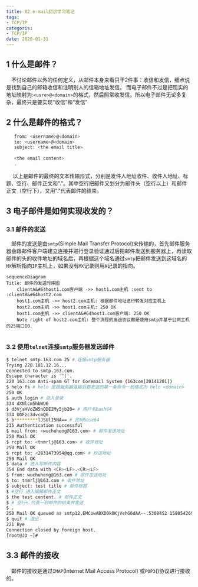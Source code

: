 ```yaml
---
title: 02.e-mail初识学习笔记
tags:
- TCP/IP
categoris:
- TCP/IP
date: 2020-01-31
---
```


## 1 什么是邮件？
&emsp;不讨论邮件以外的任何定义，从邮件本身来看只干2件事：收信和发信，细点说是找到自己的邮箱收信和注明别人的信箱地址发信。
而电子邮件不过是把现实的地址映射为:`<usre>@<domain>`的格式，然后照常收发信。所以电子邮件无论多复杂，最终只是要实现“收信”和“发信”

<!-- more -->

## 2 什么是邮件的格式？
``` bash
   from: <username>@<domain>
   to: <username>@<domain>
   subject: <the email title>
   
   <the email content>
   .
```
&emsp; 以上是邮件的最终的文本传输形式，分别是发件人地址收件、收件人地址、标题、空行、邮件正文和"."。其中空行把邮件又划分为邮件头（空行以上）和邮件正文（空行下），又用"."代表邮件的结束。


## 3 电子邮件是如何实现收发的？

### 3.1 邮件的发送

&emsp;邮件的发送是由`smtp`(Simple Mail Transfer Protocol)来传输的，首先邮件服务器会跟邮件客户端建立连接并进行登录验证通过后把邮件发送到服务器上，再读取邮件的头的收件地址的域名后，再根据这个域名通过`smtp`把邮件发送到这域名的`MX`解析指向`IP`主机上，如果没有`MX`记录则用`A`记录的指向。

``` mermaid
sequenceDiagram
Title: 邮件的发送时序图
    clientA&#64host1.com客户端 ->> host1.com主机 :sent to :clientB&#64host2.com
    host1.com主机 ->> host2.com主机: 根据邮件地址进行转发对应主机上
    host2.com主机 ->> host1.com主机: 250 OK
    host1.com主机 ->> clientA&#64host1.com客户端: 250 OK
    Note right of host2.com主机: 整个流程的发送协议都是使用smtp并基于公网主机的25端口IO.
    
```

### 3.2 使用`telnet`连接`smtp`服务器发送邮件
``` bash
$ telnet smtp.163.com 25 # 连接smtp服务器
Trying 220.181.12.16...
Connected to smtp.163.com.
Escape character is '^]'.
220 163.com Anti-spam GT for Coremail System (163com[20141201])
$ helo fs # helo 是跟服务器连接后要发送的第一条命令一般格式为 helo <domain>
250 OK
$ auth login # 进入登录
334 dXNlcm5hbWU6
$ d3VjaHVoZW5nQDE2My5jb20= # 用户名bash64
334 UGFzc3dvcmQ6
$ b*********lJSUlI5NA== # 密码base64
235 Authentication successful
$ mail from: <wuchuheng@163.com> # 邮件发送地址
250 Mail OK
$ rcpt to: <tnmrlj@163.com> # 收件地址
250 Mail OK
$ rcpt to: <2831473954@qq.com> # 抄送地址
250 Mail OK
$ data # 进入写邮件内容
354 End data with <CR><LF>.<CR><LF>
$ from: wuchuheng@163.com # 邮件发送地址
$ to: tnmrlj@163.com # 收件地址
$ subject: test title # 邮件标题
$ #空行 进入编辑邮件正文
$ the test content. # 邮件正文
$ # 空行+.代表一封邮件的结束并发送
$ .
250 Mail OK queued as smtp12,EMCowABXD0kOKjVehG6dAA--.53084S2 1580542691
$ quit # 退出
221 Bye
Connection closed by foreign host.
[root@JD ~]#
```

## 3.3 邮件的接收

&emsp;邮件的接收是通过`IMAP`(Internet Mail Access Protocol)
或`POP3`()协议进行接收的。